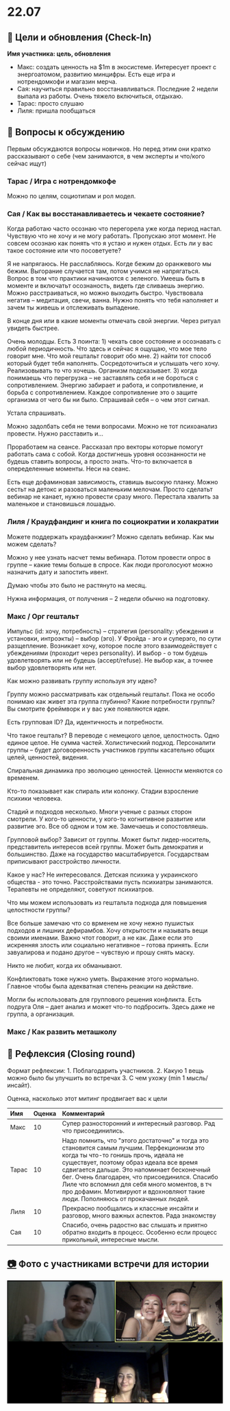 # 22.07

## 🎯 Цели и обновления \(Check-In\) <a id="celi-i-apdeity"></a>

**Имя участника: цель, обновления**

* Макс: создать ценность на $1m в экосистеме. Интересует проект с энергоатомом, развитию минцифры. Есть еще игра и нотрендомкофи и магазин мерча.
* Сая: научиться правильно восстанавливаться. Последние 2 недели выпала из работы. Очень тяжело включиться, отдыхаю. 
* Тарас: просто слушаю
* Лиля: пришла пообщаться

## 📝 Вопросы к обсуждению <a id="voprosy"></a>

Первым обсуждаются вопросы новичков. Но перед этим они кратко рассказывают о себе \(чем занимаются, в чем эксперты и что/кого сейчас ищут\)

### Тарас / Игра с нотрендомкофе

Можно по целям, социотипам и рол модел.

### Сая / Как вы восстанавливаетесь и чекаете состояние?

Когда работаю часто осознаю что перегорела уже когда период настал. Чувствую что не хочу и не могу работать. Пропускаю этот момент. Не совсем осознаю как понять что я устаю и нужен отдых. Есть ли у вас такое состояние или что посоветуете?

Я не напрягаюсь. Не расслабляюсь. Когде бежим до оранжевого мы бежим. Выгорание случается там, потом учимся не напрягаться. Вопрос в том что практики начинаются с зеленого. Умеешь быть в моменте и включатьт осознаность, видеть где сливаешь энергию. Можно расстраиваться, но можно выходить быстро. Чувствовала негатив – медитация, свечи, ванна. Нужно понять что тебя наполняет и зачем ты живешь и отслеживать выпадение. 

В конце дня или в какие моменты отмечать свой энергии. Через ритуал увидеть быстрее.

Очень молодцы. Есть 3 поинта: 1\) чекать свое состояние и осознавать с любой периодичность. Что здесь и сейчас я ощущаю, что мое тело говорит мне. Что мой гештальт говорит обо мне. 2\) найти тот способ который будет тебя наполнять. Сосредоточиться и услышать чего хочу. Реализовывать то что хочешь. Организм подсказывает. 3\) когда понимаешь что перегрузка – не заставлять себя и не бороться с сопротивлением. Энергию забирает и работа, и сопротивление, и борьба с сопротивлением. Каждое сопротивление это о защите организма от чего бы ни было. Спрашивай себя – о чем этот сигнал.

Устала спрашивать. 

Можно задолбать себя не теми вопросами. Можно не тот психоанализ провести. Нужно расставить и...

Проработаем на сеансе. Рассказал про векторы которые помогут работать сама с собой. Когда достигнешь уровня осознанности не будешь ставить вопросы, а просто знать. Что-то включается в опеределенные моменты. Неси на сеанс.

Есть еще дофаминовая зависимость, ставишь высокую планку. Можно сестьт на детокс и разоваться маленьким мелочам. Просто сделатьт вебинар не канает, нужно провести сразу много. Перестала хвалить за маленькое и становишься лошадью.

### Лиля / Краудфандинг и книга по социократии и холакратии

Можете поддержать краудфанжинг? Можно сделать вебинар. Как мы можем сделать?

Можно у нее узнать насчет темы вебинара. Потом провести опрос в группе – какие темы больше в спросе. Как люди проголосуют можно назначить дату и запостить ивент.

Думаю чтобы это было не растянуто на месяц. 

Нужна информация, от получения – 2 недели обычно на подготовку. 

### Макс / Орг гештальт

Импульс \(id: хочу, потребность\) – стратегия \(personality: убеждения и установки, интроэкты\) – выбор \(эго\). У Фройда - эго и суперэго, по сути разщепление. Возникает хочу, которое после этого взаимодействует с убеждениями \(проходит через personality\). И выбор - о том будешь удовлетворять или не будешь \(accept/refuse\). Не выбор как, а точнее выбор удовлетворять или нет.

Как можно развивать группу используя эту идею?

Группу можно рассматривать как отдельный гештальт. Пока не особо понимаю как живет эта группа глубинно? Какие потребности группы? Вы смотрите фреймворк и у вас уже появляются идеи.

Есть групповая ID? Да, идентичность и потребности.

Что такое гештальт? В переводе с немецкого целое, целостность. Одно единое целое. Не сумма частей. Холистический подход. Персоналити группы – будет договоренность участников группы касательно общих целей, ценностей, видения. 

Спиральная динамика про эволюцию ценностей. Ценности меняются со временем.

Кто-то показывает как спираль или колонку. Стадии взросление психики человека. 

Стадий и подходов несколько. Многи ученые с разных сторон смотрели. У кого-то ценности, у кого-то когнитивное развитие или развитие эго. Все об одном и том же. Замечаешь и сопостовляешь.

Групповой выбор? Зависит от группы. Может бытьт лидер-носитель, представитель интересов всей группы. Может быть демократия и большинство. Даже на государство масштабируется. Государствам приписывают расстройство личности. 

Какое у нас? Не интересовался. Детская психика у украинского общества - это точно. Расстройствами пусть психиатры занимаются. Терапевты не определяют, советуют психиатров.

Что мы можем использовать из гештальта подхода для повышения целостности группы?

Все больше замечаю что со врменем не хочу нежно пушистых подходов и лишних дефирамбов. Хочу открытости и называть вещи своими именами. Важно чтот говорит, а не как. Даже если это искренняя злость или социально негативное – готова принять. Если завуалирова и подано другое – чувствую и прошу снять маску.

Никто не любит, когда их обманывают.

Конфликтовать тоже нужно уметь. Выражение этого нормально. Главное чтобы была адекватная степень реакции на действие.

Могли бы использовать для группового решения конфликта. Есть подруга Оля – дает анализ и может что-то подбросить. Здесь даже не группа, а организация.

### Макс / Как развить меташколу

## 🤔 Рефлексия \(Closing round\) <a id="refleksiya"></a>

Формат рефлексии: 1. Поблагодарить участников. 2. Какую 1 вещь можно было бы улучшить во встречах 3. С чем ухожу \(min 1 мысль/инсайт\).

Оценка, насколько этот митинг продвигает вас к цели

| Имя | Оценка | Комментарий |
| :--- | :--- | :--- |
| Макс | 10 | Супер разносторонний и интересный разговор. Рад что присоединились. |
| Тарас | 10 | Надо помнить, что "этого достаточно" и тогда это становится самым лучшим. Перфекционизм это когда ты что-то гонишь прочь, идеала не существует, поэтому образ идеала все время сдвигается дальше. Это напоминает бесконечный бег. Очень благодарен, что присоединился. Спасибо Лиле что вспомнил для себя много моментов, в тч про дофамин. Мотивируют и вдохновляют такие люди. Пополняюсь от прокачанных людей. |
| Лиля | 10 | Прекрасно пообщались и классные инсайти и разговор, много важных аспектов. Рада знакомству |
| Сая | 10 | Спасибо, очень радостно вас слышать и приятно обратно входить в процесс. Особенно если процесс прикольный, интересные мысли. |

## [📷](https://emojipedia.org/camera/) Фото с участниками встречи для истории

![](../../.gitbook/assets/image%20%28153%29.png)

